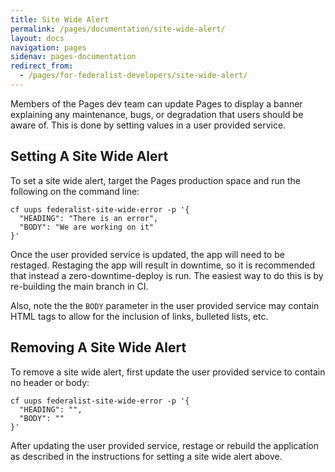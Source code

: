 ```yaml
---
title: Site Wide Alert
permalink: /pages/documentation/site-wide-alert/
layout: docs
navigation: pages
sidenav: pages-documentation
redirect_from:
  - /pages/for-federalist-developers/site-wide-alert/
---
```


Members of the Pages dev team can update Pages to display a banner explaining any maintenance, bugs, or degradation that users should be aware of. This is done by setting values in a user provided service.

## Setting A Site Wide Alert

To set a site wide alert, target the Pages production space and run the following on the command line:

```shell
cf uups federalist-site-wide-error -p '{
  "HEADING": "There is an error",
  "BODY": "We are working on it"
}'
```

Once the user provided service is updated, the app will need to be restaged. Restaging the app will result in downtime, so it is recommended that instead a zero-downtime-deploy is run. The easiest way to do this is by re-building the main branch in CI.

Also, note the the `BODY` parameter in the user provided service may contain HTML tags to allow for the inclusion of links, bulleted lists, etc.

## Removing A Site Wide Alert

To remove a site wide alert, first update the user provided service to contain no header or body:

```shell
cf uups federalist-site-wide-error -p '{
  "HEADING": "",
  "BODY": ""
}'
```

After updating the user provided service, restage or rebuild the application as described in the instructions for setting a site wide alert above.
